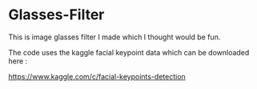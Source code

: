 # Glasses-Filter

This is image glasses filter I made which I thought would be fun.

The code uses the kaggle facial keypoint data which can be downloaded here : 

https://www.kaggle.com/c/facial-keypoints-detection
